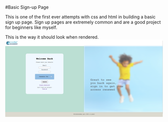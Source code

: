 #Basic Sign-up Page

This is one of the first ever attempts with css and html in building a 
basic sign up page. Sign up pages are extremely common and are a good 
project for beginners like myself.

This is the way it should look when rendered. 
![example of the signup page](signuppage1.png)